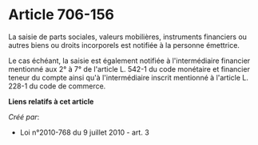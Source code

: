 # Article 706-156

La saisie de parts sociales, valeurs mobilières, instruments financiers ou autres biens ou droits incorporels est notifiée à
la personne émettrice. 

Le cas échéant, la saisie est également notifiée à l'intermédiaire financier mentionné aux 2° à 7° de l'article L. 542-1 du
code monétaire et financier teneur du compte ainsi qu'à l'intermédiaire inscrit mentionné à l'article L. 228-1 du code de
commerce.

**Liens relatifs à cet article**

_Créé par_:

  - Loi n°2010-768 du 9 juillet 2010 - art. 3
